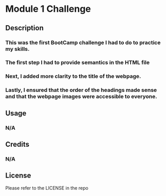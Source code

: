 # Module 1 Challenge

## Description

### This was the first BootCamp challenge I had to do to practice my skills.

### The first step I had to provide semantics in the HTML file

### Next, I added more clarity to the title of the webpage.

### Lastly, I ensured that the order of the headings made sense and that the webpage images were accessible to everyone.

## Usage

### N/A

## Credits

### N/A

## License

Please refer to the LICENSE in the repo
